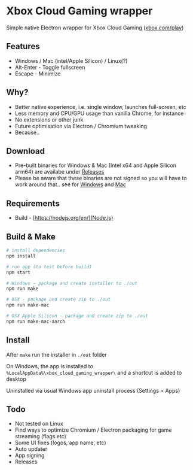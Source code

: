 # Xbox Cloud Gaming wrapper

Simple native Electron wrapper for Xbox Cloud Gaming ([xbox.com/play](https://xbox.com/play))

## Features

* Windows / Mac (intel/Apple Silicon) / Linux(?)
* Alt-Enter - Toggle fullscreen
* Escape - Minimize

## Why?

* Better native experience, i.e. single window, launches full-screen, etc
* Less memory and CPU/GPU usage than vanilla Chrome, for instance
* No extensions or other junk
* Future optimisation via Electron / Chromium tweaking
* Because..

## Download

* Pre-built binaries for Windows & Mac (Intel x64 and Apple Silicon arm64) are availabe under [Releases](https://github.com/pjburnhill/xbox-cloud-gaming-wrapper/releases)
* Please be aware that these binaries are not signed so you will have to work around that.. see for [Windows](https://www.screensaversplanet.com/help/guides/windows/how-to-bypass-windows-smartscreen-49) and [Mac](https://support.apple.com/en-gb/guide/mac-help/mh40616/mac)

## Requirements

* Build - [https://nodejs.org/en/](Node.js)

## Build & Make

```sh
# install dependencies
npm install

# run app (to test before build)
npm start

# Windows - package and create installer to ./out
npm run make

# OSX - package and create zip to ./out
npm run make-mac

# OSX Apple Silicon - package and create zip to ./out
npm run make-mac-aarch
```

## Install

After ``make`` run the installer in ``./out`` folder

On Windows, the app is installed to ``%LocalAppData%\xbox_cloud_gaming_wrapper\`` and a shortcut is added to desktop

Uninstalled via usual Windows app uninstall process (Settings > Apps)

## Todo

* Not tested on Linux
* Find ways to optimize Chromium / Electron packaging for game streaming (flags etc)
* Some UI fixes (logos, app name, etc)
* Auto updater
* App signing
* Releases
